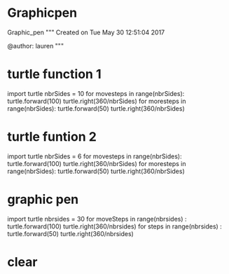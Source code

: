 # Graphicpen
Graphic_pen
"""
Created on Tue May 30 12:51:04 2017

@author: lauren
"""
        
# turtle function 1
import turtle 
nbrSides = 10
for movesteps in range(nbrSides):
    turtle.forward(100)
    turtle.right(360/nbrSides)
    for moresteps in range(nbrSides):
        turtle.forward(50)
        turtle.right(360/nbrSides)
        
# turtle funtion 2 
import turtle 
nbrSides = 6
for movesteps in range(nbrSides):
    turtle.forward(100)
    turtle.right(360/nbrSides)
    for moresteps in range(nbrSides):
        turtle.forward(50)
        turtle.right(360/nbrSides)

# graphic pen
import turtle 
nbrsides = 30
for moveSteps in range(nbrsides) : 
    turtle.forward(100)
    turtle.right(360/nbrsides)
    for steps in range(nbrsides) :
        turtle.forward(50)
        turtle.right(360/nbrsides)

# clear     

 





    
    
    
    
    
    
